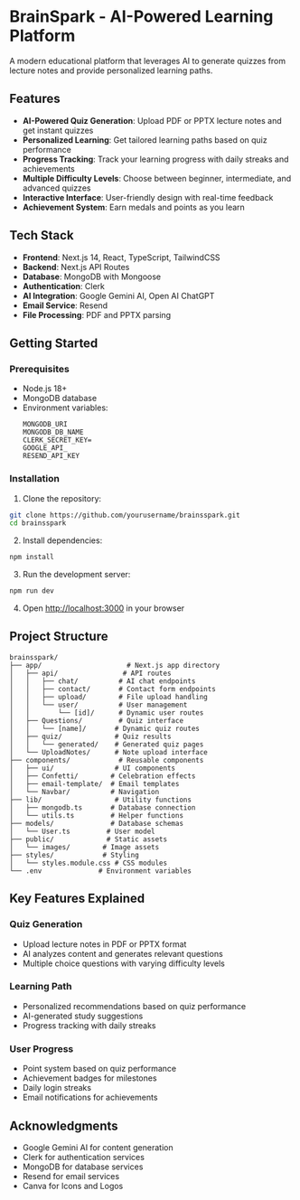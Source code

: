 # BrainSpark - AI-Powered Learning Platform

A modern educational platform that leverages AI to generate quizzes from lecture notes and provide personalized learning paths.

## Features

- **AI-Powered Quiz Generation**: Upload PDF or PPTX lecture notes and get instant quizzes
- **Personalized Learning**: Get tailored learning paths based on quiz performance
- **Progress Tracking**: Track your learning progress with daily streaks and achievements
- **Multiple Difficulty Levels**: Choose between beginner, intermediate, and advanced quizzes
- **Interactive Interface**: User-friendly design with real-time feedback
- **Achievement System**: Earn medals and points as you learn

## Tech Stack

- **Frontend**: Next.js 14, React, TypeScript, TailwindCSS
- **Backend**: Next.js API Routes
- **Database**: MongoDB with Mongoose
- **Authentication**: Clerk
- **AI Integration**: Google Gemini AI, Open AI ChatGPT
- **Email Service**: Resend
- **File Processing**: PDF and PPTX parsing

## Getting Started

### Prerequisites

- Node.js 18+ 
- MongoDB database
- Environment variables:
  ```
  MONGODB_URI
  MONGODB_DB_NAME
  CLERK_SECRET_KEY=
  GOOGLE_API_
  RESEND_API_KEY
  ```

### Installation

1. Clone the repository:
```bash
git clone https://github.com/yourusername/brainsspark.git
cd brainsspark
```

2. Install dependencies:
```bash
npm install
```

3. Run the development server:
```bash
npm run dev
```

4. Open [http://localhost:3000](http://localhost:3000) in your browser

## Project Structure

```
brainsspark/
├── app/                     # Next.js app directory
│   ├── api/                # API routes
│   │   ├── chat/          # AI chat endpoints
│   │   ├── contact/       # Contact form endpoints  
│   │   ├── upload/        # File upload handling
│   │   └── user/          # User management
│   │       └── [id]/      # Dynamic user routes
│   ├── Questions/         # Quiz interface
│   │   └── [name]/       # Dynamic quiz routes
│   ├── quiz/             # Quiz results
│   │   └── generated/    # Generated quiz pages
│   └── UploadNotes/      # Note upload interface
├── components/            # Reusable components
│   ├── ui/               # UI components
│   ├── Confetti/        # Celebration effects
│   ├── email-template/  # Email templates
│   └── Navbar/          # Navigation
├── lib/                  # Utility functions
│   ├── mongodb.ts       # Database connection
│   └── utils.ts         # Helper functions
├── models/              # Database schemas
│   └── User.ts         # User model
├── public/             # Static assets
│   └── images/        # Image assets
├── styles/            # Styling
│   └── styles.module.css # CSS modules
└── .env              # Environment variables
```

## Key Features Explained

### Quiz Generation
- Upload lecture notes in PDF or PPTX format
- AI analyzes content and generates relevant questions
- Multiple choice questions with varying difficulty levels

### Learning Path
- Personalized recommendations based on quiz performance
- AI-generated study suggestions
- Progress tracking with daily streaks

### User Progress
- Point system based on quiz performance
- Achievement badges for milestones
- Daily login streaks
- Email notifications for achievements

## Acknowledgments
- Google Gemini AI for content generation
- Clerk for authentication services
- MongoDB for database services
- Resend for email services
- Canva for Icons and Logos